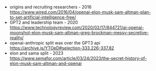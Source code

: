 
- origins and recruiting researchers - 2016 https://www.wired.com/2016/04/openai-elon-musk-sam-altman-plan-to-set-artificial-intelligence-free/
- GPT2 and leadership team - 2020 https://www.technologyreview.com/2020/02/17/844721/ai-openai-moonshot-elon-musk-sam-altman-greg-brockman-messy-secretive-reality/
- openai-anthropic split was over the GPT3 api https://archive.is/YTOeD#selection-333.226-337.82
- elon and sama split - 2023 https://www.semafor.com/article/03/24/2023/the-secret-history-of-elon-musk-sam-altman-and-openai